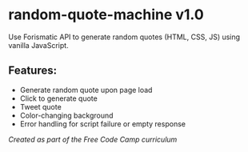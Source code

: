 # random-quote-machine v1.0
Use Forismatic API to generate random quotes (HTML, CSS, JS) using vanilla JavaScript.

## Features:
* Generate random quote upon page load
* Click to generate quote
* Tweet quote
* Color-changing background
* Error handling for script failure or empty response

_Created as part of the Free Code Camp curriculum_
